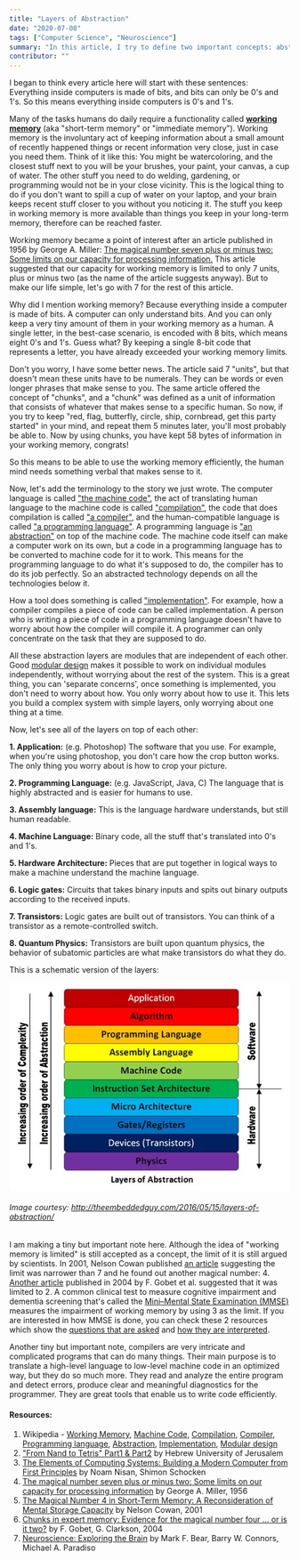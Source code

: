 ```yaml
---
title: "Layers of Abstraction"
date: "2020-07-08"
tags: ["Computer Science", "Neuroscience"]
summary: "In this article, I try to define two important concepts: abstraction and modularity. I also try to explain why we (as humans) need abstraction to do programming."
contributor: ""
---
```


I began to think every article here will start with these sentences: Everything inside computers is made of bits, and bits can only be 0's and 1's. So this means everything inside computers is 0's and 1's.

Many of the tasks humans do daily require a functionality called **[working memory](https://en.wikipedia.org/wiki/Working_memory)** (aka "short-term memory" or "immediate memory"). Working memory is the involuntary act of keeping information about a small amount of recently happened things or recent information very close, just in case you need them. Think of it like this: You might be watercoloring, and the closest stuff next to you will be your brushes, your paint, your canvas, a cup of water. The other stuff you need to do welding, gardening, or programming would not be in your close vicinity. This is the logical thing to do if you don't want to spill a cup of water on your laptop, and your brain keeps recent stuff closer to you without you noticing it. The stuff you keep in working memory is more available than things you keep in your long-term memory, therefore can be reached faster.

Working memory became a point of interest after an article published in 1956 by George A. Miller: [The magical number seven plus or minus two: Some limits on our capacity for processing information.](https://pdfs.semanticscholar.org/4023/ae0ba18eed43a97e8b8c9c8fcc9a671b7aa3.pdf) This article suggested that our capacity for working memory is limited to only 7 units, plus or minus two (as the name of the article suggests anyway). But to make our life simple, let's go with 7 for the rest of this article.

Why did I mention working memory? Because everything inside a computer is made of bits. A computer can only understand bits. And you can only keep a very tiny amount of them in your working memory as a human. A single letter, in the best-case scenario, is encoded with 8 bits, which means eight 0's and 1's. Guess what? By keeping a single 8-bit code that represents a letter, you have already exceeded your working memory limits.

Don't you worry, I have some better news. The article said 7 "units", but that doesn't mean these units have to be numerals. They can be words or even longer phrases that make sense to you. The same article offered the concept of "chunks", and a "chunk" was defined as a unit of information that consists of whatever that makes sense to a specific human. So now, if you try to keep "red, flag, butterfly, circle, ship, cornbread, get this party started" in your mind, and repeat them 5 minutes later, you'll most probably be able to. Now by using chunks, you have kept 58 bytes of information in your working memory, congrats!

So this means to be able to use the working memory efficiently, the human mind needs something verbal that makes sense to it.

Now, let's add the terminology to the story we just wrote. The computer language is called ["the machine code"](https://en.wikipedia.org/wiki/Machine_code), the act of translating human language to the machine code is called ["compilation"](https://en.wikipedia.org/wiki/Compilation), the code that does compilation is called ["a compiler"](https://en.wikipedia.org/wiki/Compiler), and the human-compatible language is called ["a programming language"](https://en.wikipedia.org/wiki/Programming_language). A programming language is ["an abstraction"](<https://en.wikipedia.org/wiki/Abstraction_(computer_science)>) on top of the machine code. The machine code itself can make a computer work on its own, but a code in a programming language has to be converted to machine code for it to work. This means for the programming language to do what it's supposed to do, the compiler has to do its job perfectly. So an abstracted technology depends on all the technologies below it.

How a tool does something is called ["implementation"](https://en.wikipedia.org/wiki/Implementation). For example, how a compiler compiles a piece of code can be called implementation. A person who is writing a piece of code in a programming language doesn't have to worry about how the compiler will compile it. A programmer can only concentrate on the task that they are supposed to do.

All these abstraction layers are modules that are independent of each other. Good [modular design](https://en.wikipedia.org/wiki/Modular_design) makes it possible to work on individual modules independently, without worrying about the rest of the system. This is a great thing, you can 'separate concerns', once something is implemented, you don't need to worry about how. You only worry about how to use it. This lets you build a complex system with simple layers, only worrying about one thing at a time.

Now, let's see all of the layers on top of each other:

**1. Application:** (e.g. Photoshop) The software that you use. For example, when you're using photoshop, you don't care how the crop button works. The only thing you worry about is how to crop your picture.

**2. Programming Language:** (e.g. JavaScript, Java, C) The language that is highly abstracted and is easier for humans to use.

**3. Assembly language:** This is the language hardware understands, but still human readable.

**4. Machine Language:** Binary code, all the stuff that's translated into 0's and 1's.

**5. Hardware Architecture:** Pieces that are put together in logical ways to make a machine understand the machine language.

**6. Logic gates:** Circuits that takes binary inputs and spits out binary outputs according to the received inputs.

**7. Transistors:** Logic gates are built out of transistors. You can think of a transistor as a remote-controlled switch.

**8. Quantum Physics:** Transistors are built upon quantum physics, the behavior of subatomic particles are what make transistors do what they do.

This is a schematic version of the layers:

![Levels of Abstraction Scheme](../images/blog/abstraction/levels_of_abstraction_scheme.jpg)

###### Image courtesy: http://theembeddedguy.com/2016/05/15/layers-of-abstraction/

I am making a tiny but important note here. Although the idea of "working memory is limited" is still accepted as a concept, the limit of it is still argued by scientists. In 2001, Nelson Cowan published [an article](https://www.researchgate.net/publication/11830840_The_Magical_Number_4_in_Short-Term_Memory_A_Reconsideration_of_Mental_Storage_Capacity) suggesting the limit was narrower than 7 and he found out another magical number: 4. [Another article](https://www.semanticscholar.org/paper/Chunks-in-expert-memory%3A-Evidence-for-the-magical-%E2%80%A6-Gobet-Clarkson/7a1afc70878db47c13cd76dbf2aa3bb6f3b96b9c) published in 2004 by F. Gobet et al. suggested that it was limited to 2. A common clinical test to measure cognitive impairment and dementia screening that's called the [Mini–Mental State Examination (MMSE)](https://en.wikipedia.org/wiki/Mini%E2%80%93Mental_State_Examination) measures the impairment of working memory by using 3 as the limit. If you are interested in how MMSE is done, you can check these 2 resources which show the [questions that are asked](http://www.fammed.usouthal.edu/Guides&JobAids/Geriatric/MMSE.pdf) and [how they are interpreted](https://www.ncbi.nlm.nih.gov/projects/gap/cgi-bin/GetPdf.cgi?id=phd001525.1#:~:text=The%20Mini%2DMental%20State%20Exam,1.).

Another tiny but important note, compilers are very intricate and complicated programs that can do many things. Their main purpose is to translate a high-level language to low-level machine code in an optimized way, but they do so much more. They read and analyze the entire program and detect errors, produce clear and meaningful diagnostics for the programmer. They are great tools that enable us to write code efficiently.

#### Resources:

1. Wikipedia - [Working Memory](https://en.wikipedia.org/wiki/Working_memory), [Machine Code](https://en.wikipedia.org/wiki/Machine_code), [Compilation](https://en.wikipedia.org/wiki/Compilation), [Compiler](https://en.wikipedia.org/wiki/Compiler), [Programming language](https://en.wikipedia.org/wiki/Programming_language), [Abstraction](<https://en.wikipedia.org/wiki/Abstraction_(computer_science)>), [Implementation](https://en.wikipedia.org/wiki/Implementation), [Modular design](https://en.wikipedia.org/wiki/Modular_design)
2. ["From Nand to Tetris" Part1 & Part2](https://www.nand2tetris.org/) by Hebrew University of Jerusalem
3. [The Elements of Computing Systems: Building a Modern Computer from First Principles](https://www.goodreads.com/book/show/910789.The_Elements_of_Computing_Systems) by Noam Nisan, Shimon Schocken
4. [The magical number seven plus or minus two: Some limits on our capacity for processing information](https://pdfs.semanticscholar.org/4023/ae0ba18eed43a97e8b8c9c8fcc9a671b7aa3.pdf) by George A. Miller, 1956
5. [The Magical Number 4 in Short-Term Memory: A Reconsideration of Mental Storage Capacity](https://www.researchgate.net/publication/11830840_The_Magical_Number_4_in_Short-Term_Memory_A_Reconsideration_of_Mental_Storage_Capacity) by Nelson Cowan, 2001
6. [Chunks in expert memory: Evidence for the magical number four … or is it two?](https://www.semanticscholar.org/paper/Chunks-in-expert-memory%3A-Evidence-for-the-magical-%E2%80%A6-Gobet-Clarkson/7a1afc70878db47c13cd76dbf2aa3bb6f3b96b9c) by F. Gobet, G. Clarkson, 2004
7. [Neuroscience: Exploring the Brain](https://www.goodreads.com/book/show/52796769-neuroscience) by Mark F. Bear, Barry W. Connors, Michael A. Paradiso
